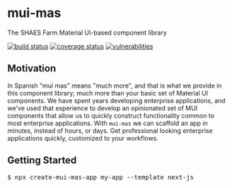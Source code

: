 # mui-mas

The SHAES Farm Material UI-based component library

[![build status](https://github.com/shaes-farm/mui-mas/actions/workflows/build-n-test.yml/badge.svg)](https://github.com/shaes-farm/mui-mas/actions/workflows/build-n-test.yml)
[![coverage status](https://coveralls.io/repos/github/shaes-farm/mui-mas/badge.svg?branch=main)](https://coveralls.io/github/shaes-farm/mui-mas?branch=main)
[![vulnerabilities](https://snyk.io/test/github/shaes-farm/mui-mas/badge.svg)](https://snyk.io/test/github/shaes-farm/mui-mas)

## Motivation

In Spanish "mui mas" means "much more", and that is what we provide in this component library; much more than your basic set of Material UI components. We have spent years developing enterprise applications, and we've used that experience to develop an opinionated set of MUI components that allow us to quickly construct functionality common to most enterprise applications. With <code>mui-mas</code> we can scaffold an app in minutes, instead of hours, or days. Get professional looking enterprise applications quickly, customized to your workflows.

## Getting Started

<pre>
$ npx create-mui-mas-app my-app --template next-js
</pre>
